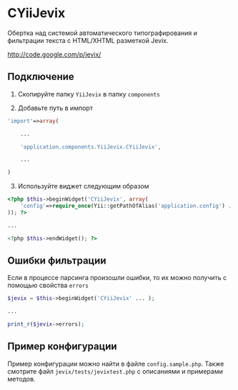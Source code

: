 CYiiJevix
=========

Обертка над системой автоматического типографирования и фильтрации текста с 
HTML/XHTML разметкой Jevix.

http://code.google.com/p/jevix/

Подключение
-----------

1. Скопируйте папку `YiiJevix` в папку `components`

2. Добавьте путь в импорт

~~~php
'import'=>array(

    ...

    'application.components.YiiJevix.CYiiJevix',

    ...

)
~~~

3. Используйте виджет следующим образом

~~~php
<?php $this->beginWidget('CYiiJevix', array(
	'config'=>require_once(Yii::getPathOfAlias('application.config') . '/jevix.php'),
)); ?>

...

<?php $this->endWidget(); ?>
~~~

Ошибки фильтрации
-----------------

Если в процессе парсинга произошли ошибки, то их можно получить с помощью свойства
`errors`

~~~php
$jevix = $this->beginWidget('CYiiJevix' ... );

...

print_r($jevix->errors);
~~~

Пример конфигурации
-------------------

Пример конфигурации можно найти в файле `config.sample.php`. Также смотрите файл
`jevix/tests/jevixtest.php` с описаниями и примерами методов.